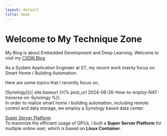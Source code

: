 ```yaml
---
layout: default
title: Home
---
```


# Welcome to My Technique Zone

My Blog is about Embedded Development and Deep Learning. Welcome to visit my [CSDN Blog](https://dwgan.blog.csdn.net/)

As a System Application Engineer at ST, my recent work mainly focus on Smart Home / Building Automation.

Here are some topics that I recently focus on,

[Synology]({{ site.baseurl }}{% post_url 2024-06-26-How-to-enploy-NAT-traversa-on-Synology %}). \
In order to realize smart home / building automation, including remote control and data storage, we employ a Synology based data center.

[Super Server Platform](https://dwgan.github.io/super-server-platform/) \
To maximize the efficient usage of GPUs, I built a **Super Server Platform** for multiple online user, which is based on **Linux Container**.

